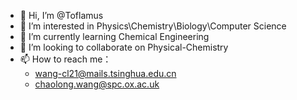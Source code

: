 - 👋 Hi, I’m @Toflamus
- 👀 I’m interested in Physics\Chemistry\Biology\Computer Science
- 🌱 I’m currently learning Chemical Engineering
- 💞️ I’m looking to collaborate on Physical-Chemistry
- 📫 How to reach me：
  * wang-cl21@mails.tsinghua.edu.cn
  * chaolong.wang@spc.ox.ac.uk
<!---
Toflamus/Toflamus is a ✨ special ✨ repository because its `README.md` (this file) appears on your GitHub profile.
You can click the Preview link to take a look at your changes.
--->
